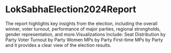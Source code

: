 # LokSabhaElection2024Report
The report highlights key insights from the election, including the overall winner, voter turnout, performance of major parties, regional strongholds, gender representation, and more.Visualizations Include: Seat Distribution by Party Voter Turnout by Party Women MPs by Party First-time MPs by Party and it provides a clear view of the election results.
